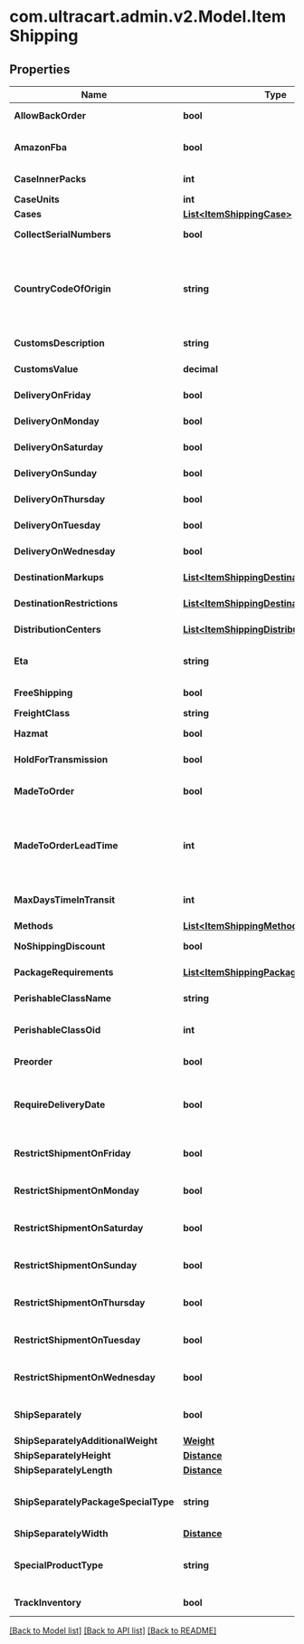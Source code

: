 
# com.ultracart.admin.v2.Model.ItemShipping

## Properties

Name | Type | Description | Notes
------------ | ------------- | ------------- | -------------
**AllowBackOrder** | **bool** | Allow back order | [optional] 
**AmazonFba** | **bool** | Fulfillment by Amazon.com | [optional] 
**CaseInnerPacks** | **int** | Case inner packs | [optional] 
**CaseUnits** | **int** | Case units | [optional] 
**Cases** | [**List&lt;ItemShippingCase&gt;**](ItemShippingCase.md) | Cases | [optional] 
**CollectSerialNumbers** | **bool** | This item is on pre-order | [optional] 
**CountryCodeOfOrigin** | **string** | Country code of origin for customs forms.  (ISO-3166 two letter code) | [optional] 
**CustomsDescription** | **string** | Customs description | [optional] 
**CustomsValue** | **decimal** | Customs value | [optional] 
**DeliveryOnFriday** | **bool** | Delivery on Friday | [optional] 
**DeliveryOnMonday** | **bool** | Delivery on Monday | [optional] 
**DeliveryOnSaturday** | **bool** | Delivery on Saturday | [optional] 
**DeliveryOnSunday** | **bool** | Delivery on Sunday | [optional] 
**DeliveryOnThursday** | **bool** | Delivery on Thursday | [optional] 
**DeliveryOnTuesday** | **bool** | Delivery on Tuesday | [optional] 
**DeliveryOnWednesday** | **bool** | Delivery on Wednesday | [optional] 
**DestinationMarkups** | [**List&lt;ItemShippingDestinationMarkup&gt;**](ItemShippingDestinationMarkup.md) | Destination markups | [optional] 
**DestinationRestrictions** | [**List&lt;ItemShippingDestinationRestriction&gt;**](ItemShippingDestinationRestriction.md) | Destination restrictions | [optional] 
**DistributionCenters** | [**List&lt;ItemShippingDistributionCenter&gt;**](ItemShippingDistributionCenter.md) | Distribution centers | [optional] 
**Eta** | **string** | Estimated time of arrival | [optional] 
**FreeShipping** | **bool** | Qualifies for free shipping | [optional] 
**FreightClass** | **string** | Freight class | [optional] 
**Hazmat** | **bool** | Hazardous material | [optional] 
**HoldForTransmission** | **bool** | Hold for transmission | [optional] 
**MadeToOrder** | **bool** | True if this item is made to order | [optional] 
**MadeToOrderLeadTime** | **int** | Number of days lead time it takes to make the item before ite can ship | [optional] 
**MaxDaysTimeInTransit** | **int** | Maximum days allowed in transit | [optional] 
**Methods** | [**List&lt;ItemShippingMethod&gt;**](ItemShippingMethod.md) | Methods | [optional] 
**NoShippingDiscount** | **bool** | No shipping discounts | [optional] 
**PackageRequirements** | [**List&lt;ItemShippingPackageRequirement&gt;**](ItemShippingPackageRequirement.md) | Package requirements | [optional] 
**PerishableClassName** | **string** | Perishable class name | [optional] 
**PerishableClassOid** | **int** | Perishable class object identifier | [optional] 
**Preorder** | **bool** | This item is on pre-order | [optional] 
**RequireDeliveryDate** | **bool** | True to require customer to select a delivery date | [optional] 
**RestrictShipmentOnFriday** | **bool** | Restrict shipment on Friday | [optional] 
**RestrictShipmentOnMonday** | **bool** | Restrict shipment on Monday | [optional] 
**RestrictShipmentOnSaturday** | **bool** | Restrict shipment on Saturday | [optional] 
**RestrictShipmentOnSunday** | **bool** | Restrict shipment on Sunday | [optional] 
**RestrictShipmentOnThursday** | **bool** | Restrict shipment on Thursday | [optional] 
**RestrictShipmentOnTuesday** | **bool** | Restrict shipment on Tuesday | [optional] 
**RestrictShipmentOnWednesday** | **bool** | Restrict shipment on Wednesday | [optional] 
**ShipSeparately** | **bool** | Ship this item in a separate box | [optional] 
**ShipSeparatelyAdditionalWeight** | [**Weight**](Weight.md) |  | [optional] 
**ShipSeparatelyHeight** | [**Distance**](Distance.md) |  | [optional] 
**ShipSeparatelyLength** | [**Distance**](Distance.md) |  | [optional] 
**ShipSeparatelyPackageSpecialType** | **string** | Ship separately package special type | [optional] 
**ShipSeparatelyWidth** | [**Distance**](Distance.md) |  | [optional] 
**SpecialProductType** | **string** | Special product type (USPS Media Mail) | [optional] 
**TrackInventory** | **bool** | Track inventory | [optional] 

[[Back to Model list]](../README.md#documentation-for-models)
[[Back to API list]](../README.md#documentation-for-api-endpoints)
[[Back to README]](../README.md)

